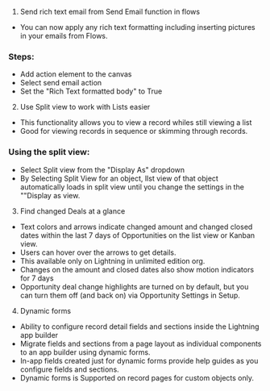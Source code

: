 1. Send rich text email from Send Email function in flows
  * You can now apply any rich text formatting including inserting pictures in your emails from Flows.
  ### Steps:
  * Add action element to the canvas
  * Select send email action
  * Set the "Rich Text formatted body" to True


2. Use Split view to work with Lists easier
  * This functionality allows you to view a record whiles still viewing a list
  * Good for viewing records in sequence or skimming through records.
  ### Using the split view:
  * Select Split view from the "Display As" dropdown
  * By Selecting Split View for an object, lIst view of that object automatically loads in split view until you change the settings in the ""Display as view.

3. Find changed Deals at a glance
  * Text colors and arrows indicate changed amount and changed closed dates within the last 7 days of Opportunities on the list view or Kanban view.
  * Users can hover over the arrows to get details.
  * This available only on Lightning in unlimited edition org.
  * Changes on the amount and closed dates also show motion indicators for 7 days
  * Opportunity deal change highlights are turned on by default, but you can turn them off (and back on) via Opportunity Settings in Setup.



4. Dynamic forms
  * Ability to configure record detail fields and sections inside the Lightning app builder
  * Migrate fields and sections from a page layout as individual components to an app builder using dynamic forms.
  * In-app fields created just for dynamic forms provide help guides as you configure fields and sections.
  * Dynamic forms is Supported on record pages for custom objects only.

  
